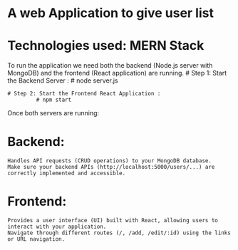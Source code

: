 # A web Application to give user list 

  # Technologies used: MERN Stack

  To run the application we need both the backend (Node.js server with MongoDB) and the frontend (React application) are running. 
    # Step 1: Start the Backend Server  :
             # node server.js

    # Step 2: Start the Frontend React Application : 
             # npm start


  Once both servers are running:

  # Backend: 
    Handles API requests (CRUD operations) to your MongoDB database. 
    Make sure your backend APIs (http://localhost:5000/users/...) are correctly implemented and accessible.


  # Frontend: 
    Provides a user interface (UI) built with React, allowing users to interact with your application. 
    Navigate through different routes (/, /add, /edit/:id) using the links or URL navigation.
